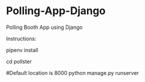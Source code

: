 # Polling-App-Django

Polling Booth App using Django

Instructions:

pipenv install

cd pollster

#Default location is 8000
python manage.py runserver

